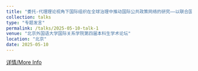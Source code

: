 ```yaml
---
title: "委托-代理理论视角下国际组织在全球治理中推动国际公共政策网络的研究——以联合国难民署和国际移民组织在全球契约中的参与为例"
collection: talks
type: "专题发言"
permalink: /talks/2025-05-10-talk-1
venue: "北京外国语大学国际关系学院第四届本科生学术论坛"
location: "北京"
date: 2025-05-10
---
```


[详情/More Info](https://lanfordgaojie.github.io/files/SIRD_Forum.pdf)

